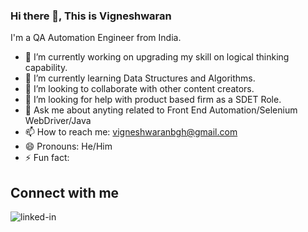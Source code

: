 ### Hi there 👋, This is Vigneshwaran
I'm a QA Automation Engineer from India.

- 🔭 I’m currently working on upgrading my skill on logical thinking capability.
- 🌱 I’m currently learning Data Structures and Algorithms.
- 👯 I’m looking to collaborate with other content creators.
- 🤔 I’m looking for help with product based firm as a SDET Role.
- 💬 Ask me about anyting related to Front End Automation/Selenium WebDriver/Java
- 📫 How to reach me: vigneshwaranbgh@gmail.com
- 😄 Pronouns: He/Him
- ⚡ Fun fact: 

## Connect with me
[<img align="left" alt="linked-in" src="https://img.shields.io/badge/linkedin-%230077B5.svg?&style=for-the-badge&logo=linkedin&logoColor=white" />](https://www.linkedin.com/in/vigneshwaran-baskaran/)

